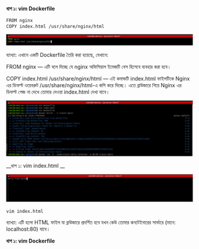 __ধাপ ১: vim Dockerfile__

 ```
FROM nginx
COPY index.html /usr/share/nginx/html
```
![Docker vim file](images/Dockervimfile.png)

ব্যাখ্যা:
এখানে একটি Dockerfile তৈরি করা হয়েছে, যেখানে:

FROM nginx — এটি বলে দিচ্ছে যে nginx অফিসিয়াল ইমেজটি বেস হিসেবে ব্যবহার করা হবে।

COPY index.html /usr/share/nginx/html — এই কমান্ডটি index.html ফাইলটিকে Nginx 
এর ডিফল্ট ওয়েবরুট /usr/share/nginx/html-এ কপি করে দিচ্ছে। 
এতে ব্রাউজারে গিয়ে Nginx এর ডিফল্ট পেজ না দেখে তোমার দেওয়া index.html দেখা যাবে।

![Picture](/images/pic1.png)




__ধাপ ১: vim index.html __

![Index.html](images/index.html.png)

```
vim index.html
```
ব্যাখ্যা:
এটি হলো HTML ফাইল যা ব্রাউজারে প্রদর্শিত হবে যখন কেউ তোমার কনটেইনারের সার্ভারে (মানে: localhost:80) যাবে।

__ধাপ ১: vim Dockerfile__
